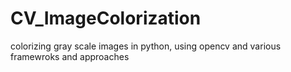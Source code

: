 # CV_ImageColorization
colorizing gray scale images in python, using opencv and various framewroks and approaches
